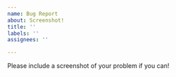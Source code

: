 ```yaml
---
name: Bug Report
about: Screenshot!
title: ''
labels: ''
assignees: ''

---
```


Please include a screenshot of your problem if you can!
